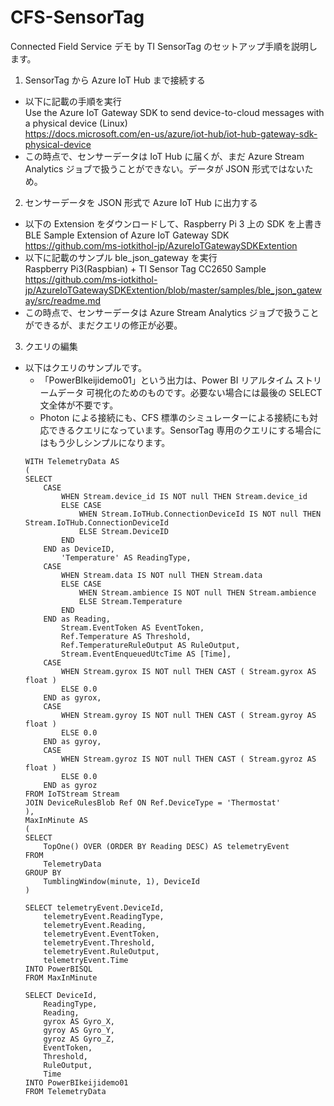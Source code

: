 # CFS-SensorTag  

Connected Field Service デモ by TI SensorTag のセットアップ手順を説明します。

1. SensorTag から Azure IoT Hub まで接続する  
  * 以下に記載の手順を実行  
    Use the Azure IoT Gateway SDK to send device-to-cloud messages with a physical device (Linux)  
    https://docs.microsoft.com/en-us/azure/iot-hub/iot-hub-gateway-sdk-physical-device  
  * この時点で、センサーデータは IoT Hub に届くが、まだ Azure Stream Analytics ジョブで扱うことができない。データが JSON 形式ではないため。  
2. センサーデータを JSON 形式で Azure IoT Hub に出力する  
  * 以下の Extension をダウンロードして、Raspberry Pi 3 上の SDK を上書き  
    BLE Sample Extension of Azure IoT Gateway SDK  
    https://github.com/ms-iotkithol-jp/AzureIoTGatewaySDKExtention  
  * 以下に記載のサンプル ble_json_gateway を実行  
    Raspberry Pi3(Raspbian) + TI Sensor Tag CC2650 Sample  
    https://github.com/ms-iotkithol-jp/AzureIoTGatewaySDKExtention/blob/master/samples/ble_json_gateway/src/readme.md  
  * この時点で、センサーデータは Azure Stream Analytics ジョブで扱うことができるが、まだクエリの修正が必要。  
3. クエリの編集  
  * 以下はクエリのサンプルです。
    * 「PowerBIkeijidemo01」という出力は、Power BI リアルタイム ストリームデータ 可視化のためのものです。必要ない場合には最後の SELECT 文全体が不要です。  
    * Photon による接続にも、CFS 標準のシミュレーターによる接続にも対応できるクエリになっています。SensorTag 専用のクエリにする場合にはもう少しシンプルになります。  
    ```  
    WITH TelemetryData AS
    (
    SELECT
        CASE
            WHEN Stream.device_id IS NOT null THEN Stream.device_id
            ELSE CASE
                WHEN Stream.IoTHub.ConnectionDeviceId IS NOT null THEN Stream.IoTHub.ConnectionDeviceId
                ELSE Stream.DeviceID
            END
        END as DeviceID,
            'Temperature' AS ReadingType,
        CASE
            WHEN Stream.data IS NOT null THEN Stream.data
            ELSE CASE
                WHEN Stream.ambience IS NOT null THEN Stream.ambience
                ELSE Stream.Temperature
            END
        END as Reading,
            Stream.EventToken AS EventToken,
            Ref.Temperature AS Threshold,
            Ref.TemperatureRuleOutput AS RuleOutput,
            Stream.EventEnqueuedUtcTime AS [Time],
        CASE
            WHEN Stream.gyrox IS NOT null THEN CAST ( Stream.gyrox AS float )
            ELSE 0.0
        END as gyrox,
        CASE
            WHEN Stream.gyroy IS NOT null THEN CAST ( Stream.gyroy AS float )
            ELSE 0.0
        END as gyroy,
        CASE
            WHEN Stream.gyroz IS NOT null THEN CAST ( Stream.gyroz AS float )
            ELSE 0.0
        END as gyroz
    FROM IoTStream Stream
    JOIN DeviceRulesBlob Ref ON Ref.DeviceType = 'Thermostat'
    ),
    MaxInMinute AS
    (
    SELECT
        TopOne() OVER (ORDER BY Reading DESC) AS telemetryEvent
    FROM
        TelemetryData
    GROUP BY
        TumblingWindow(minute, 1), DeviceId
    )

    SELECT telemetryEvent.DeviceId,
    	telemetryEvent.ReadingType,
    	telemetryEvent.Reading,
    	telemetryEvent.EventToken,
    	telemetryEvent.Threshold,
    	telemetryEvent.RuleOutput,
    	telemetryEvent.Time
    INTO PowerBISQL
    FROM MaxInMinute

    SELECT DeviceId,
    	ReadingType,
    	Reading,
        gyrox AS Gyro_X,
        gyroy AS Gyro_Y,
        gyroz AS Gyro_Z,
    	EventToken,
    	Threshold,
    	RuleOutput,
    	Time
    INTO PowerBIkeijidemo01
    FROM TelemetryData
    ```  
